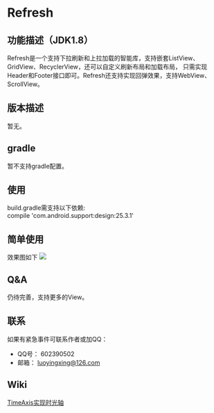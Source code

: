# Refresh
## 功能描述（JDK1.8）
Refresh是一个支持下拉刷新和上拉加载的智能库，支持嵌套ListView、GridView、RecyclerView，还可以自定义刷新布局和加载布局，
只需实现Header和Footer接口即可。Refresh还支持实现回弹效果，支持WebView、ScrollView。
 
## 版本描述
暂无。
 
## gradle
暂不支持gradle配置。
 
## 使用
build.gradle需支持以下依赖:<br/>
compile 'com.android.support:design:25.3.1'

## 简单使用
效果图如下
![](https://123p0.sogoucdn.com/imgu/2017/09/20170919202919_168.jpg)

## Q&A
仍待完善，支持更多的View。

## 联系
如果有紧急事件可联系作者或加QQ：<br/>
- QQ号： 602390502
- 邮箱： luoyingxing@126.com

## Wiki
[TimeAxis实现时光轴](https://github.com/luoyingxing/TimeAxis.git)
